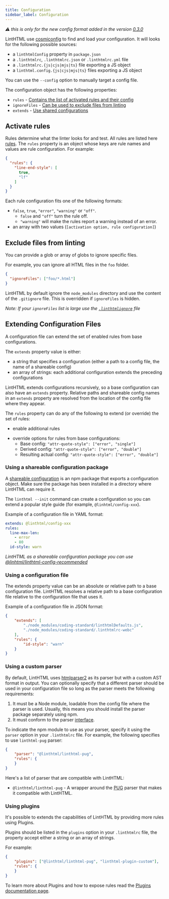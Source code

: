 ```yaml
---
title: Configuration
sidebar_label: Configuration
---
```


_⚠️ this is only for the new config format added in the version [0.3.0](https://github.com/linthtml/linthtml/releases/tag/0.3.0)_

LintHTML use [cosmiconfig](https://davidtheclark/cosmiconfig) to find and load your configuration. It will looks for the following possible sources:

- a `linthtmlConfig` property in `package.json`
- a `.linthtmlrc`, `.linthtmlrc.json` or `.linthtmlrc.yml` file
- a `.linthtmlrc.{js|cjs|mjs|ts}` file exporting a JS object
- a `linthtml.config.{js|cjs|mjs|ts}` files exporting a JS object

You can use the `--config` option to manually target a config file.

The configuration object has the following properties:

- `rules` - [Contains the list of activated rules and their config](#activate-rules)
- `ignoreFiles` - [Can be used to exclude files from linting](#exclude-files-from-linting)
- `extends` - [Use shared configurations](#using-a-shareable-configuration-package)

## Activate rules

Rules determine what the linter looks for and test. All rules are listed here [rules](./rules/list.md).
The `rules` property is an object whose keys are rule names and values are rule configuration. For example:

```json
{
  "rules": {
    "line-end-style": [
      true,
      "lf"
    ]
  }
}
```

Each rule configuration fits one of the following formats:

- `false`, `true`, `"error"`, `"warning"` or `"off"`.
  - `false` and `"off"` turn the rule off.
  - `"warning"` will make the rules report a warning instead of an error.
- an array with two values (`[activation option, rule configuration]`)

## Exclude files from linting

You can provide a glob or array of globs to ignore specific files.

For example, you can ignore all HTML files in the `foo` folder.

```json
{
  "ignoreFiles": ["foo/*.html"]
}
```

LintHTML by default ignore the `node_modules` directory and use the content of the `.gitignore` file.
This is overridden if `ignoreFiles` is hidden.

_Note: If your `ignoreFiles` list is large use the [`.linthtmlignore`](./ignore-code.md#entire-files) file_

## Extending Configuration Files

A configuration file can extend the set of enabled rules from base configurations.

The `extends` property value is either:

- a string that specifies a configuration (either a path to a config file, the name of a shareable config)
- an array of strings: each additional configuration extends the preceding configurations

LintHTML extends configurations recursively, so a base configuration can also have an `extends` property. Relative paths and shareable config names in an `extends` property are resolved from the location of the config file where they appear.

The `rules` property can do any of the following to extend (or override) the set of rules:

- enable additional rules
<!-- - change an inherited rule's severity without changing its options: <---- Need to test - Nope doesn't work at the moment
  - Base config: `"id-style": ["error", "underscore"]`
  - Derived config: `"id-style": "warn"`
  - Resulting actual config: `"id-style": ["warn", "underscore"]` -->
- override options for rules from base configurations:
  - Base config: `"attr-quote-style": ["error", "single"]`
  - Derived config: `"attr-quote-style": ["error", "double"]`
  - Resulting actual config: `"attr-quote-style": ["error", "double"]`

### Using a shareable configuration package

A [shareable configuration](./shareable-configs.md) is an npm package that exports a configuration object. Make sure the package has been installed in a directory where LintHTML can require it.

The `linthtml --init` command can create a configuration so you can extend a popular style guide (for example, `@linhtml/config-xxx`).

Example of a configuration file in YAML format:

```yaml
extends: @linthtml/config-xxx
rules:
  line-max-len:
    - error
    - 80
  id-style: warn
```

_LintHTML as a shareable configuration package you can use [@linhtml/linthtml-config-recommended](https://github.com/linthtml/linthtml-config-recommended)_

### Using a configuration file

The extends property value can be an absolute or relative path to a base configuration file. LintHTML resolves a relative path to a base configuration file relative to the configuration file that uses it.

Example of a configuration file in JSON format:

```json
{
    "extends": [
        "./node_modules/coding-standard/linthtmlDefaults.js",
        "./node_modules/coding-standard/.linthtmlrc-webc"
    ],
    "rules": {
        "id-style": "warn"
    }
}
```

### Using a custom parser

By default, LintHTML uses [htmlparser2](https://github.com/fb55/htmlparser2) as its parser but with a custom AST format in output. You can optionally specify that a different parser should be used in your configuration file so long as the parser meets the following requirements:

1. It must be a Node module, loadable from the config file where the parser is used. Usually, this means you should install the parser package separately using npm.
2. It must conform to the parser [interface](../developer-guide/custom-parser.md).

To indicate the npm module to use as your parser, specify it using the `parser` option in your `.linthtmlrc` file.
For example, the following specifies to use `linthtml-pug` parser:

```json
{
    "parser": "@linthtml/linthtml-pug",
    "rules": {
    }
}
```

Here's a list of parser that are compatible with LintHTML:

- `@linthtml/linthtml-pug` - A wrapper around the [PUG](https://pugjs.org/) parser that makes it compatible with LintHTML.

### Using plugins

It's possible to extends the capabilities of LintHTML by providing more rules using Plugins.

Plugins should be listed in the `plugins` option in your `.linthtmlrc` file, the property accept either a string or an array of strings.

For example:

```json
{
    "plugins": ["@linthtml/linthtml-pug", "linthtml-plugin-custom"],
    "rules": {
    }
}
```

To learn more about Plugins and how to expose rules read the [Plugins documentation page](../developer-guide/plugins.mdx).
